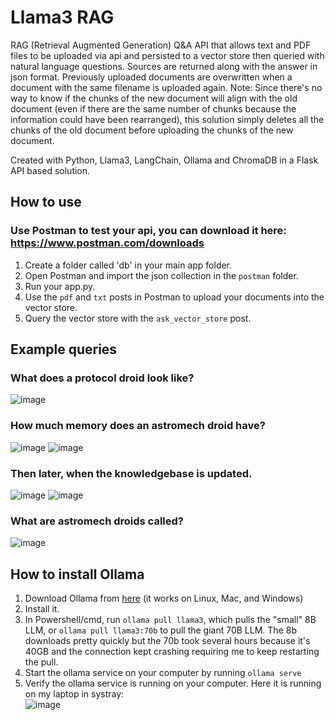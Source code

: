 # Llama3 RAG
RAG (Retrieval Augmented Generation) Q&A API that allows text and PDF files to be uploaded via api and persisted to a vector store then queried with natural language questions.  Sources are returned along with the answer in json format. Previously uploaded documents are overwritten when a document with the same filename is uploaded again. Note: Since there's no way to know if the chunks of the new document will align with the old document (even if there are the same number of chunks because the information could have been rearranged), this solution simply deletes all the chunks of the old document before uploading the chunks of the new document.

Created with Python, Llama3, LangChain, Ollama and ChromaDB in a Flask API based solution.

## How to use
### Use Postman to test your api, you can download it here:  https://www.postman.com/downloads
1. Create a folder called 'db' in your main app folder.  
2. Open Postman and import the json collection in the `postman` folder.
3. Run your app.py.   
4. Use the `pdf` and `txt` posts in Postman to upload your documents into the vector store.  
5. Query the vector store with the `ask_vector_store` post.

## Example queries
### What does a protocol droid look like?
   ![image](https://github.com/rcorvus/LlamaRAG/assets/5025458/80526c04-c370-44a4-8b2f-ed1830d23fe7)  
### How much memory does an astromech droid have?  
![image](https://github.com/rcorvus/LlamaRAG/assets/5025458/97f17bee-e946-48be-b2a3-f59fe5034300)
![image](https://github.com/rcorvus/LlamaRAG/assets/5025458/c3cd4a9a-10a4-42be-9b89-5027ff0e570d)


### Then later, when the knowledgebase is updated.  
![image](https://github.com/rcorvus/LlamaRAG/assets/5025458/ff80a245-e480-492c-bb18-ec4f96e500e9)
![image](https://github.com/rcorvus/LlamaRAG/assets/5025458/f60b047c-4f73-473a-a7e4-424f7b6728cd)


### What are astromech droids called?
   ![image](https://github.com/rcorvus/LlamaRAG/assets/5025458/0de91f6a-40d3-4127-b445-7acf03d98470)

## How to install Ollama

1. Download Ollama from [here](https://ollama.com/download) (it works on Linux, Mac, and Windows)  
2. Install it.
3. In Powershell/cmd, run ```ollama pull llama3```, which pulls the "small" 8B LLM, or ```ollama pull llama3:70b``` to pull the giant 70B LLM.  The 8b downloads pretty quickly but the 70b took several hours because it's 40GB and the connection kept crashing requiring me to keep restarting the pull.
4. Start the ollama service on your computer by running ```ollama serve```
5.  Verify the ollama service is running on your computer.  Here it is running on my laptop in systray:  
![image](https://github.com/rcorvus/R2D2OpenAILlama3/assets/5025458/6e5e3906-86eb-42b0-b450-4cb8dbb8a2e7)

